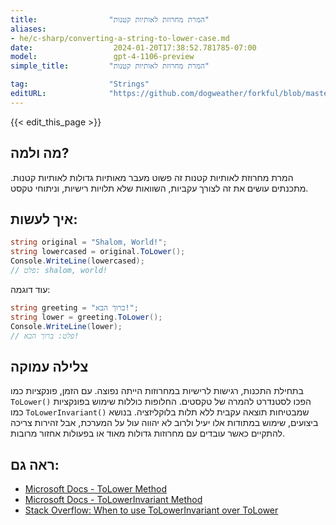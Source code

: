 ```yaml
---
title:                "המרת מחרוזת לאותיות קטנות"
aliases:
- he/c-sharp/converting-a-string-to-lower-case.md
date:                  2024-01-20T17:38:52.781785-07:00
model:                 gpt-4-1106-preview
simple_title:         "המרת מחרוזת לאותיות קטנות"

tag:                  "Strings"
editURL:              "https://github.com/dogweather/forkful/blob/master/content/he/c-sharp/converting-a-string-to-lower-case.md"
---
```


{{< edit_this_page >}}

## מה ולמה?
המרת מחרוזת לאותיות קטנות זה פשוט מעבר מאותיות גדולות לאותיות קטנות. מתכנתים עושים את זה לצורך עקביות, השוואות שלא תלויות רישיות, וניתוחי טקסט.

## איך לעשות:
```C#
string original = "Shalom, World!";
string lowercased = original.ToLower();
Console.WriteLine(lowercased); 
// פלט: shalom, world!
```

עוד דוגמה:
```C#
string greeting = "ברוך הבא!";
string lower = greeting.ToLower();
Console.WriteLine(lower);
// פלט: ברוך הבא!
```

## צלילה עמוקה
בתחילת התכנות, רגישות לרישיות במחרוזות הייתה נפוצה. עם הזמן, פונקציות כמו `ToLower()` הפכו לסטנדרט להמרה של טקסטים. החלופות כוללות שימוש בפונקציות כמו `ToLowerInvariant()` שמבטיחות תוצאה עקבית ללא תלות בלוקליזציה. בנושא ביצועים, שימוש במתודות אלו יעיל ולרוב לא יהווה עול על המערכת, אבל זהירות צריכה להתקיים כאשר עובדים עם מחרוזות גדולות מאוד או בפעולות אחזור מרובות.

## ראה גם:
- [Microsoft Docs - ToLower Method](https://docs.microsoft.com/en-us/dotnet/api/system.string.tolower?view=net-6.0)
- [Microsoft Docs - ToLowerInvariant Method](https://docs.microsoft.com/en-us/dotnet/api/system.string.tolowerinvariant?view=net-6.0)
- [Stack Overflow: When to use ToLowerInvariant over ToLower](https://stackoverflow.com/questions/6225808/string-tolower-and-string-tolowerinvariant)
